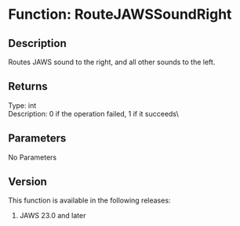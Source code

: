 # Function: RouteJAWSSoundRight

## Description

Routes JAWS sound to the right, and all other sounds to the left.

## Returns

Type: int\
Description: 0 if the operation failed, 1 if it succeeds\

## Parameters

No Parameters

## Version

This function is available in the following releases:

1.  JAWS 23.0 and later
